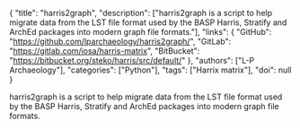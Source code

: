 {
  "title": "harris2graph",
  "description": ["harris2graph is a script to help migrate data from the LST file format used by the BASP Harris, Stratify and ArchEd packages into modern graph file formats."],
  "links": {
    "GitHub": "https://github.com/lparchaeology/harris2graph/",
    "GitLab": "https://gitlab.com/iosa/harris-matrix",
    "BitBucket": "https://bitbucket.org/steko/harris/src/default/"
  },
  "authors": ["L-P Archaeology"],
  "categories": ["Python"],
  "tags": ["Harrix matrix"],
  "doi": null
}

<!-- Generated by csv2md.R – do not edit by hand -->

harris2graph is a script to help migrate data from the LST file format used by the BASP Harris, Stratify and ArchEd packages into modern graph file formats.